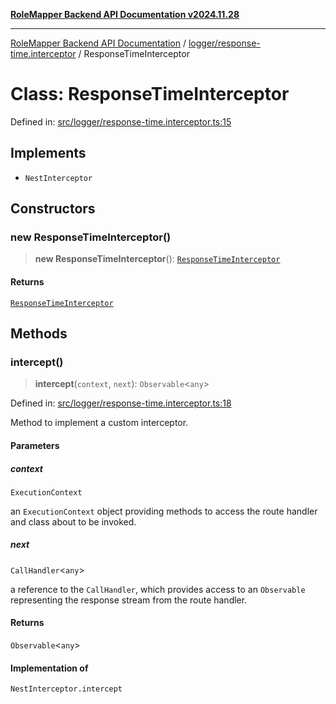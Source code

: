 [**RoleMapper Backend API Documentation v2024.11.28**](../../../README.md)

***

[RoleMapper Backend API Documentation](../../../modules.md) / [logger/response-time.interceptor](../README.md) / ResponseTimeInterceptor

# Class: ResponseTimeInterceptor

Defined in: [src/logger/response-time.interceptor.ts:15](https://github.com/FlowCraft-AG/RoleMapper/blob/c9acdd00838c66d920e7b437b70c88dfa20c9c4e/backend/src/logger/response-time.interceptor.ts#L15)

## Implements

- `NestInterceptor`

## Constructors

### new ResponseTimeInterceptor()

> **new ResponseTimeInterceptor**(): [`ResponseTimeInterceptor`](ResponseTimeInterceptor.md)

#### Returns

[`ResponseTimeInterceptor`](ResponseTimeInterceptor.md)

## Methods

### intercept()

> **intercept**(`context`, `next`): `Observable`\<`any`\>

Defined in: [src/logger/response-time.interceptor.ts:18](https://github.com/FlowCraft-AG/RoleMapper/blob/c9acdd00838c66d920e7b437b70c88dfa20c9c4e/backend/src/logger/response-time.interceptor.ts#L18)

Method to implement a custom interceptor.

#### Parameters

##### context

`ExecutionContext`

an `ExecutionContext` object providing methods to access the
route handler and class about to be invoked.

##### next

`CallHandler`\<`any`\>

a reference to the `CallHandler`, which provides access to an
`Observable` representing the response stream from the route handler.

#### Returns

`Observable`\<`any`\>

#### Implementation of

`NestInterceptor.intercept`
